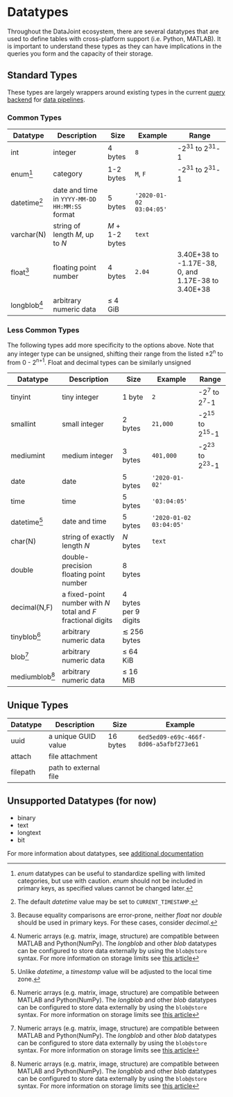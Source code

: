 # Datatypes

Throughout the DataJoint ecosystem, there are several datatypes that are used to define
tables with cross-platform support (i.e. Python, MATLAB). It is important to understand
these types as they can have implications in the queries you form and the capacity of
their storage.

## Standard Types

These types are largely wrappers around existing types in the current 
[query backend](../../ref-integrity/query-backend) for [data pipelines](../../getting-started/data-pipelines).

### Common Types

|           Datatype                     | Description  |  Size   | Example | Range |
|              ---                       |     ---      |   ---   |   ---   |  ---  |
| <span id="int">int</span>              |   integer    | 4 bytes |   `8`   | -2<sup>31</sup> to 2<sup>31</sup>-1 |
| <span id="enum">enum</span>[^1]        |   category   |1-2 bytes| `M`, `F`| -2<sup>31</sup> to 2<sup>31</sup>-1 |
| <span id="datetime">datetime</span>[^2]| date and time in `YYYY-MM-DD HH:MM:SS` format | 5 bytes | `'2020-01-02 03:04:05'` | |
| <span id="varchar">varchar(N)</span>   | string of length *M*, up to *N* | *M* + 1-2 bytes| `text`| |
| <span id="float">float</span>[^3]      | floating point number | 4 bytes| `2.04`| 3.40E+38 to -1.17E-38, 0, and 1.17E-38 to 3.40E+38 |
| <span id="longblob">longblob</span>[^4]    | arbitrary numeric data| ≤ 4 GiB | | |

### Less Common Types

The following types add more specificity to the options above. Note that any integer
type can be unsigned, shifting their range from the listed ±2<sup>n</sup> to from 0 -
2<sup>n+1</sup>. Float and decimal types can be similarly unsigned

|           Datatype                     | Description  |  Size   | Example | Range |
|              ---                       |     ---      |   ---   |   ---   |  ---  |
| <span id="tiny-int">tinyint</span>     |tiny integer  | 1 byte  |   `2`   | -2<sup>7</sup> to 2<sup>7</sup>-1 |
| <span id="small-int">smallint</span>   |small integer | 2 bytes | `21,000`| -2<sup>15</sup> to 2<sup>15</sup>-1 |
| <span id="medium-int">mediumint</span> |medium integer| 3 bytes |`401,000`| -2<sup>23</sup> to 2<sup>23</sup>-1 |
| <span id="date">date</span>            |date          | 5 bytes | `'2020-01-02'` | |
| <span id="time">time</span>            |time          | 5 bytes | `'03:04:05'` | |
| <span id="datetime">datetime</span>[^5]|date and time | 5 bytes | `'2020-01-02 03:04:05'` | |
| <span id="char(N)">char(N)</span>      |string of exactly length *N*           | *N* bytes| `text` | |
| <span id="double">double</span>        |double-precision floating point number | 8 bytes  | | |
| <span id="decimalnf">decimal(N,F)</span>   |a fixed-point number with *N* total and *F* fractional digits | 4 bytes per 9 digits | | |
| <span id="tinyblob">tinyblob</span>[^4]    | arbitrary numeric data| ≲ 256 bytes | | |
| <span id="blob">blob</span>[^4]            | arbitrary numeric data| ≤ 64 KiB    | | |
| <span id="mediumblob">mediumblob</span>[^4]| arbitrary numeric data| ≤ 16 MiB    | | |

## Unique Types

|         Datatype            |      Description    |   Size   | Example |
|            ---              |          ---        |    ---   |   ---   |
| <span id="uuid">uuid</span> | a unique GUID value | 16 bytes | `6ed5ed09-e69c-466f-8d06-a5afbf273e61` |
| <span id="attach">attach</span> | file attachment | | |
| <span id="filepath">filepath</span> | path to external file | | |

## Unsupported Datatypes (for now)

- binary
- text
- longtext
- bit

For more information about datatypes, see 
[additional documentation](https://dev.mysql.com/doc/refman/5.6/en/data-types.html)

[^1]: *enum* datatypes can be useful to standardize spelling with limited categories,
but use with caution. *enum* should not be included in primary keys, as specified values
cannot be changed later.

[^2]: The default *datetime* value may be set to `CURRENT_TIMESTAMP`. 

[^3]: Because equality comparisons are error-prone, neither *float* nor *double* should
be used in primary keys. For these cases, consider *decimal*.

[^4]: Numeric arrays (e.g. matrix, image, structure) are compatible between MATLAB and
Python(NumPy). The *longblob* and other *blob* datatypes can be configured to store
data externally by using the `blob@store` syntax. For more information on storage limits
see [this article](https://en.wikipedia.org/wiki/Byte#Multiple-byte_units)

[^5]: Unlike *datetime*, a *timestamp* value will be adjusted to the local time zone.
